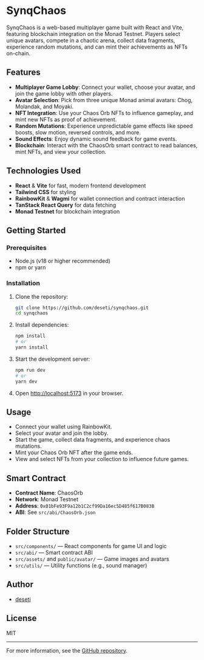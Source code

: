 
# SynqChaos

SynqChaos is a web-based multiplayer game built with React and Vite, featuring blockchain integration on the Monad Testnet. Players select unique avatars, compete in a chaotic arena, collect data fragments, experience random mutations, and can mint their achievements as NFTs on-chain.

## Features
- **Multiplayer Game Lobby**: Connect your wallet, choose your avatar, and join the game lobby with other players.
- **Avatar Selection**: Pick from three unique Monad animal avatars: Chog, Molandak, and Moyaki.
- **NFT Integration**: Use your Chaos Orb NFTs to influence gameplay, and mint new NFTs as proof of achievement.
- **Random Mutations**: Experience unpredictable game effects like speed boosts, slow motion, reversed controls, and more.
- **Sound Effects**: Enjoy dynamic sound feedback for game events.
- **Blockchain**: Interact with the ChaosOrb smart contract to read balances, mint NFTs, and view your collection.

## Technologies Used
- **React** & **Vite** for fast, modern frontend development
- **Tailwind CSS** for styling
- **RainbowKit** & **Wagmi** for wallet connection and contract interaction
- **TanStack React Query** for data fetching
- **Monad Testnet** for blockchain integration

## Getting Started

### Prerequisites
- Node.js (v18 or higher recommended)
- npm or yarn

### Installation
1. Clone the repository:
   ```sh
   git clone https://github.com/deseti/synqchaos.git
   cd synqchaos
   ```
2. Install dependencies:
   ```sh
   npm install
   # or
   yarn install
   ```
3. Start the development server:
   ```sh
   npm run dev
   # or
   yarn dev
   ```
4. Open [http://localhost:5173](http://localhost:5173) in your browser.

## Usage
- Connect your wallet using RainbowKit.
- Select your avatar and join the lobby.
- Start the game, collect data fragments, and experience chaos mutations.
- Mint your Chaos Orb NFT after the game ends.
- View and select NFTs from your collection to influence future games.

## Smart Contract
- **Contract Name**: ChaosOrb
- **Network**: Monad Testnet
- **Address**: `0x01bFe93F9a12b1C2cf99Da16ec5D485f617B083B`
- **ABI**: See `src/abi/ChaosOrb.json`

## Folder Structure
- `src/components/` — React components for game UI and logic
- `src/abi/` — Smart contract ABI
- `src/assets/` and `public/avatar/` — Game images and avatars
- `src/utils/` — Utility functions (e.g., sound manager)

## Author
- [deseti](https://github.com/deseti)

## License
MIT

---
For more information, see the [GitHub repository](https://github.com/deseti/synqchaos).
